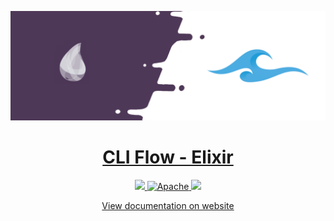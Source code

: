 <p align="center">
  <a href="https://opensource.corinvo.com/project?=cliflow">
    <picture>
        <source media="(prefers-color-scheme: dark)" srcset="assets/logo-elixir.png">
      <img src="assets/logo-elixir.png">
    </picture>
    <h1 align="center">CLI Flow - Elixir</h1>
  </a>
</p>

<p align="center">
  <a aria-label="Corinvo" href="https://opensource.corinvo.com">
    <img src="https://img.shields.io/badge/Made%20by-Corinvo-black.svg?style=for-the-badge&color=black">
  </a>
  <a aria-label="License" href="https://github.com/intunerepo/intune/blob/main/LICENSE">
    <img src="https://img.shields.io/badge/License-Apache-337AB7.svg?style=for-the-badge" title="Apache" />
  </a>
  <a aria-label="Github" href="https://github.com/intunerepo/intune">
    <img src="https://img.shields.io/badge/Join%20the%20Community-000000.svg?style=for-the-badge&logo=github">
  </a>
</p>

<p align="center">
  <a href="https://docs.cliflow.org">View documentation on website</a>
</p>
